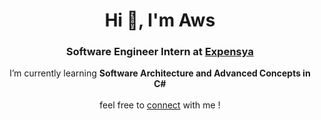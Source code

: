<h1 align="center">Hi 👋, I'm Aws</h1>
<h3 align="center">Software Engineer Intern at <a href="https://www.expensya.com/en/" target="_blank">Expensya</a></h3>
<p align="center">
  I’m currently learning <b>Software Architecture and Advanced Concepts in C#</b><br>
  <br>
  feel free to <a href="https://www.linkedin.com/in/awsgandouz/">connect</a> with me !
  <br>
</p>


